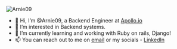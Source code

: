 <p align="left"> <img src="https://komarev.com/ghpvc/?username=Arnie09&label=Views&color=blue&style=plastic" alt="Arnie09" /> </p>

- 👋 Hi, I’m @Arnie09, a Backend Engineer at [Apollo.io](https://apollo.io)
- 👀 I’m interested in Backend systems.
- 🌱 I’m currently learning and working with Ruby on rails, Django! 
- 📫 You can reach out to me on [email](mailto:arnabchanda964@gmail.com) or my socials - [LinkedIn](https://www.linkedin.com/in/arnab-chanda-aa671017a/)

<!---
Arnie09/Arnie09 is a ✨ special ✨ repository because its `README.md` (this file) appears on your GitHub profile.
You can click the Preview link to take a look at your changes.
--->
